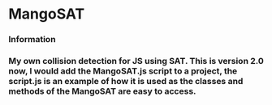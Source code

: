 <h1>MangoSAT</h1>
<h3>Information<h3>
<p>
My own collision detection for JS using SAT.
This is version 2.0 now, I would add the MangoSAT.js script to a project, the script.js is an example of how it is used as the classes and methods of the MangoSAT are easy to access.
</p>
